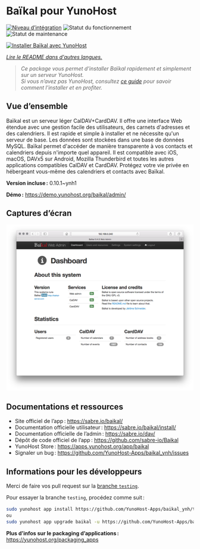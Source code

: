 <!--
Nota bene : ce README est automatiquement généré par <https://github.com/YunoHost/apps/tree/master/tools/readme_generator>
Il NE doit PAS être modifié à la main.
-->

# Baïkal pour YunoHost

[![Niveau d’intégration](https://apps.yunohost.org/badge/integration/baikal)](https://ci-apps.yunohost.org/ci/apps/baikal/)
![Statut du fonctionnement](https://apps.yunohost.org/badge/state/baikal)
![Statut de maintenance](https://apps.yunohost.org/badge/maintained/baikal)

[![Installer Baïkal avec YunoHost](https://install-app.yunohost.org/install-with-yunohost.svg)](https://install-app.yunohost.org/?app=baikal)

*[Lire le README dans d'autres langues.](./ALL_README.md)*

> *Ce package vous permet d’installer Baïkal rapidement et simplement sur un serveur YunoHost.*  
> *Si vous n’avez pas YunoHost, consultez [ce guide](https://yunohost.org/install) pour savoir comment l’installer et en profiter.*

## Vue d’ensemble

Baïkal est un serveur léger CalDAV+CardDAV. Il offre une interface Web étendue avec une gestion facile des utilisateurs, des carnets d'adresses et des calendriers. Il est rapide et simple à installer et ne nécessite qu'un serveur de base. Les données sont stockées dans une base de données MySQL. Baïkal permet d'accéder de manière transparente à vos contacts et calendriers depuis n'importe quel appareil. Il est compatible avec iOS, macOS, DAVx5 sur Android, Mozilla Thunderbird et toutes les autres applications compatibles CalDAV et CardDAV. Protégez votre vie privée en hébergeant vous-même des calendriers et contacts avec Baïkal.

**Version incluse :** 0.10.1~ynh1

**Démo :** <https://demo.yunohost.org/baikal/admin/>

## Captures d’écran

![Capture d’écran de Baïkal](./doc/screenshots/baikal-in-use.png)

## Documentations et ressources

- Site officiel de l’app : <https://sabre.io/baikal/>
- Documentation officielle utilisateur : <https://sabre.io/baikal/install/>
- Documentation officielle de l’admin : <https://sabre.io/dav/>
- Dépôt de code officiel de l’app : <https://github.com/sabre-io/Baikal>
- YunoHost Store : <https://apps.yunohost.org/app/baikal>
- Signaler un bug : <https://github.com/YunoHost-Apps/baikal_ynh/issues>

## Informations pour les développeurs

Merci de faire vos pull request sur la [branche `testing`](https://github.com/YunoHost-Apps/baikal_ynh/tree/testing).

Pour essayer la branche `testing`, procédez comme suit :

```bash
sudo yunohost app install https://github.com/YunoHost-Apps/baikal_ynh/tree/testing --debug
ou
sudo yunohost app upgrade baikal -u https://github.com/YunoHost-Apps/baikal_ynh/tree/testing --debug
```

**Plus d’infos sur le packaging d’applications :** <https://yunohost.org/packaging_apps>
